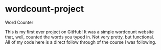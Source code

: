 # wordcount-project
Word Counter

This is my first ever project on GitHub! It was a simple wordcount website that, well, counted the words you typed in. Not very pretty, but functional. All of my code here is a direct follow through of the course I was following.
